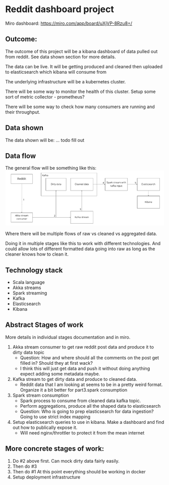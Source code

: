 # Reddit dashboard project

Miro dashboard: https://miro.com/app/board/uXjVP-8Rzu8=/

## Outcome:
The outcome of this project will be a kibana dashboard of data pulled out from reddit.
See data shown section for more details.

The data can be live. It will be getting produced and cleaned then uploaded to elasticsearch which kibana will consume from

The underlying infrastructure will be a kubernetes cluster.

There will be some way to monitor the health of this cluster. Setup some sort of metric collector - prometheus?

There will be some way to check how many consumers are running and their throughput.


## Data shown

The data shown will be:
... todo fill out



## Data flow
The general flow will be something like this:
![img_1.png](img_1.png)

Where there will be multiple flows of raw vs cleaned vs aggregated data.

Doing it in multiple stages like this to work with different technologies.
And could allow lots of different formatted data going into raw as long as the cleaner knows how to clean it.


## Technology stack
* Scala language
* Akka streams
* Spark streaming
* Kafka
* Elasticsearch
* Kibana



## Abstract Stages of work
More details in individual stages documentation and in miro.
1) Akka stream consumer to get raw reddit post data and produce it to dirty data topic
    * Question: How and where should all the comments on the post get filled in? Should they at first wack?
    * I think this will just get data and push it without doing anything expect adding some metadata maybe.
2) Kafka stream to get dirty data and produce to cleaned data.
    * Reddit data that I am looking at seems to be in a pretty weird format. Organize it a bit better for part3.spark consumption
3) Spark stream consumption 
    * Spark process to consume from cleaned data kafka topic.
    * Perform aggregations, produce all the shaped data to elasticsearch
    * Question: Who is going to prep elasticsearch for data ingestion? Going to use strict index mapping
4) Setup elasticsearch queries to use in kibana. Make a dashboard and find out how to publically expose it.
    * Will need nginx/throttler to protect it from the mean internet

## More concrete stages of work:
1) Do #2 above first. Can mock dirty data fairly easily.
2) Then do #3
3) Then do #1
At this point everything should be working in docker
4) Setup deployment infrastructure   
